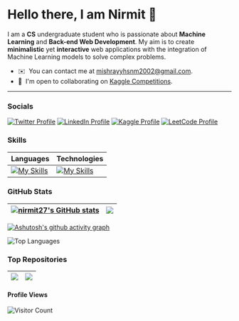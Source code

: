 Hello there, I am Nirmit 👋
===========================

I am a **CS** undergraduate student who is passionate about **Machine Learning** and **Back-end Web Development**. My aim is to create **minimalistic** yet **interactive** web applications with the integration of Machine Learning models to solve complex problems.

* ✉️  You can contact me at [mishrayyhsnm2002@gmail.com](mailto:mishrayyhsnm2002@gmail.com).
* 🤝  I'm open to collaborating on [Kaggle Competitions](https://www.kaggle.com/competitions).
  
---

### Socials

[![Twitter Profile](https://img.shields.io/badge/X-000000?style=for-the-badge&logo=x&logoColor=white)](https://twitter.com/nirmit27)
[![LinkedIn Profile](https://img.shields.io/badge/LinkedIn-0077B5?style=for-the-badge&logo=linkedin&logoColor=white)](https://www.linkedin.com/in/nirmit-mishra-0a0b6a224/)
[![Kaggle Profile](https://img.shields.io/badge/Kaggle-20BEFF?style=for-the-badge&logo=Kaggle&logoColor=white)](https://www.kaggle.com/nirmit27)
[![LeetCode Profile](https://img.shields.io/badge/-LeetCode-FFA116?style=for-the-badge&logo=LeetCode&logoColor=black)](https://leetcode.com/mishrayyhsnm2002/)

### Skills

| Languages | Technologies |
| --------- | ------------ |
| [![My Skills](https://skillicons.dev/icons?i=c,cpp,python,html,css,js,mysql,markdown&theme=dark)](https://skillicons.dev) | [![My Skills](https://skillicons.dev/icons?i=nodejs,react,tailwind,mongodb,vercel,flask,sklearn,anaconda,vscode,git&theme=dark)](https://skillicons.dev) |


### GitHub Stats

| <a href="http://www.github.com/nirmit27"><img src="https://github-readme-stats.vercel.app/api?username=nirmit27&show_icons=true&hide=&count_private=true&title_color=0891b2&text_color=ffffff&icon_color=0891b2&bg_color=1c1917&hide_border=true&show_icons=true" alt="nirmit27's GitHub stats" /></a> | <a href="http://www.github.com/nirmit27"><img src="https://github-readme-streak-stats.herokuapp.com/?user=nirmit27&stroke=ffffff&background=1c1917&ring=0891b2&fire=0891b2&currStreakNum=ffffff&currStreakLabel=0891b2&sideNums=ffffff&sideLabels=ffffff&dates=ffffff&hide_border=true" /></a> |
| ------------- | ------------- |

[![Ashutosh's github activity graph](https://github-readme-activity-graph.vercel.app/graph?username=nirmit27&theme=react-dark&hide_border=true&bg_color=1c1917)](https://github.com/ashutosh00710/github-readme-activity-graph)

![Top Languages](https://github-readme-stats.vercel.app/api/top-langs/?username=nirmit27&layout=compact&title_color=0891b2&text_color=ffffff&icon_color=0891b2&bg_color=1c1917&hide_border=true)


### Top Repositories

| <a href="https://github.com/nirmit27/NLP-Text-Analyzer"><img src="https://github-readme-stats.vercel.app/api/pin/?username=nirmit27&repo=NLP-Text-Analyzer&title_color=0891b2&text_color=ffffff&icon_color=0891b2&bg_color=1c1917&hide_border=true&locale=en" /></a>| <a href="https://github.com/nirmit27/Book-Recommender-System"><img src="https://github-readme-stats.vercel.app/api/pin/?username=nirmit27&repo=Book-Recommender-System&title_color=0891b2&text_color=ffffff&icon_color=0891b2&bg_color=1c1917&hide_border=true&locale=en" /></a> |
| ------------- | ------------- |

#### Profile Views
![Visitor Count](https://profile-counter.glitch.me/nirmit27/count.svg)

